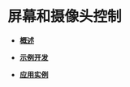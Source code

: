 # 屏幕和摄像头控制<a name="ZH-CN_TOPIC_0000001111199426"></a>

-   **[概述](概述-1.md)**  

-   **[示例开发](示例开发-2.md)**  

-   **[应用实例](应用实例-5.md)**  


